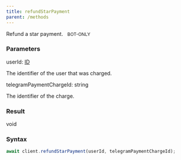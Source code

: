 ```yaml
---
title: refundStarPayment
parent: /methods
---
```


Refund a star payment.<span class="select-none"> <span class="inline-flex w-fit items-center" style="font-size:12px;white-space:nowrap;word-break:keep-all;"><span class="w-fit bg-dbt select-none text-fgt" style="padding:2px 8px;border-radius:12px;">BOT-ONLY</span></span> </span>

### Parameters 

<div class="flex flex-col gap-3"><div><div class="font-mono" id="p_userId" data-anchor><span class="font-bold">userId</span><span class="opacity-50">:</span> <a href="/gh/types/id"  >ID</a></div><div class="pl-3"><div class="no-margin">

The identifier of the user that was charged.

</div></div></div><div><div class="font-mono" id="p_telegramPaymentChargeId" data-anchor><span class="font-bold">telegramPaymentChargeId</span><span class="opacity-50">:</span> <span>string</span></div><div class="pl-3"><div class="no-margin">

The identifier of the charge.

</div></div></div></div>

### Result 

<div class="font-mono"><span>void</span></div>

### Syntax

```ts
await client.refundStarPayment(userId, telegramPaymentChargeId);
```



